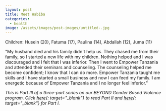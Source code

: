 ```yaml
---
layout: post
title: Meet Habiba
categories:
  - health
image: /assets/images/post-images/untitled-.jpg
---
```


Children: Husein (20), Fatuma (17), Paulina (14), Abdallah (12), Juma (11)

"My husband died and his family didn't help us. They chased me from their family, so I started a new life with my children. Nothing helped and I was discouraged and I felt that I was inferior. Then I went to Empower Tanzania and attended their seminars and counseling. The counseling helped me become confident; I know that I can do more. Empower Tanzania taught me skills and I have started a small business and now I can feed my family. I am energetic because of Empower Tanzania and I no longer feel inferior."

*This is Part III of a three-part series on our BEYOND Gender Based Violence program. Click [here](https://empowertz.org/health/2017/10/11/meet-bahati/){: target="_blank"} to read Part II and [here](https://empowertz.org/health/2017/10/08/meet-rahema/){: target="_blank"} for Part I.*